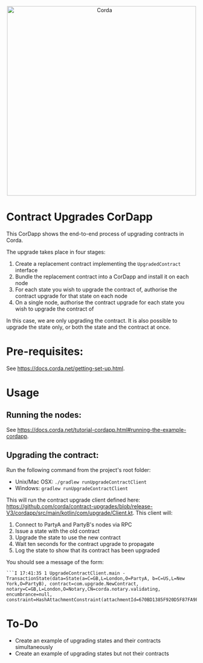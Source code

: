 <p align="center">
  <img src="https://www.corda.net/wp-content/uploads/2016/11/fg005_corda_b.png" alt="Corda" width="500">
</p>

# Contract Upgrades CorDapp

This CorDapp shows the end-to-end process of upgrading contracts in Corda.

The upgrade takes place in four stages:

1. Create a replacement contract implementing the `UpgradedContract` interface
2. Bundle the replacement contract into a CorDapp and install it on each node
3. For each state you wish to upgrade the contract of, authorise the contract upgrade for that state on each node
4. On a single node, authorise the contract upgrade for each state you wish to upgrade the contract of

In this case, we are only upgrading the contract. It is also possible to upgrade the state only, or both the state and 
the contract at once.

# Pre-requisites:
  
See https://docs.corda.net/getting-set-up.html.

# Usage

## Running the nodes:

See https://docs.corda.net/tutorial-cordapp.html#running-the-example-cordapp.

## Upgrading the contract:

Run the following command from the project's root folder:

* Unix/Mac OSX: `./gradlew runUpgradeContractClient`
* Windows: `gradlew runUpgradeContractClient`

This will run the contract upgrade client defined here:
https://github.com/corda/contract-upgrades/blob/release-V3/cordapp/src/main/kotlin/com/upgrade/Client.kt. This
client will:

1. Connect to PartyA and PartyB's nodes via RPC
2. Issue a state with the old contract
3. Upgrade the state to use the new contract
4. Wait ten seconds for the contract upgrade to propagate
5. Log the state to show that its contract has been upgraded

You should see a message of the form:

    ```I 17:41:35 1 UpgradeContractClient.main - TransactionState(data=State(a=C=GB,L=London,O=PartyA, b=C=US,L=New 
    York,O=PartyB), contract=com.upgrade.NewContract, notary=C=GB,L=London,O=Notary,CN=corda.notary.validating,
    encumbrance=null, constraint=HashAttachmentConstraint(attachmentId=670BD1385F920D5F87FA9F42FAA2DE86E31F1CAD...))```

# To-Do

* Create an example of upgrading states and their contracts simultaneously
* Create an example of upgrading states but not their contracts
